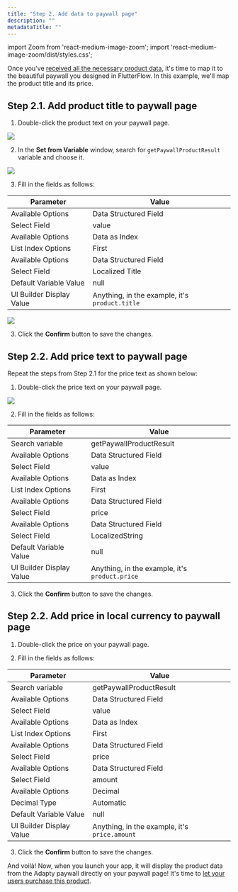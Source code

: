 ```yaml
---
title: "Step 2. Add data to paywall page"
description: ""
metadataTitle: ""
---
```


import Zoom from 'react-medium-image-zoom';
import 'react-medium-image-zoom/dist/styles.css';

Once you've [received all the necessary product data](ff-action-flow), it's time to map it to the beautiful paywall you designed in FlutterFlow. In this example, we'll map the product title and its price.

## Step 2.1. Add product title to paywall page

1. Double-click the product text on your paywall page. 

  <Zoom>
    <img src={require('./FF_img/product-text.png').default}
    style={{
      border: '1px solid #727272', /* border width and color */
      width: '700px', /* image width */
      display: 'block', /* for alignment */
      margin: '0 auto' /* center alignment */
    }}
  />
  </Zoom>

2. In the **Set from Variable** window, search for `getPaywallProductResult` variable and choose it.

  <Zoom>
    <img src={require('./FF_img/add-product-title-to-page.png').default}
    style={{
      border: '1px solid #727272', /* border width and color */
      width: '700px', /* image width */
      display: 'block', /* for alignment */
      margin: '0 auto' /* center alignment */
    }}
  />
  </Zoom>

3. Fill in the fields as follows:

  | Parameter | Value |
  |--------------------------|----------|
  | Available Options| Data Structured Field |
  | Select Field| value |
  | Available Options| Data as Index |
  | List Index Options| First |
  | Available Options| Data Structured Field |
  | Select Field| Localized Title |
  | Default Variable Value| null |
  | UI Builder Display Value| Anything, in the example, it's `product.title` |

  <Zoom>
    <img src={require('./FF_img/product.title.png').default}
    style={{
      border: '1px solid #727272', /* border width and color */
      width: '700px', /* image width */
      display: 'block', /* for alignment */
      margin: '0 auto' /* center alignment */
    }}
  />
  </Zoom>

3. Click the **Confirm** button to save the changes.

## Step 2.2. Add price text to paywall page

Repeat the steps from Step 2.1 for the price text as shown below:

1. Double-click the price text on your paywall page. 

<Zoom>
  <img src={require('./FF_img/price-text.png').default}
  style={{
    border: '1px solid #727272', /* border width and color */
    width: '700px', /* image width */
    display: 'block', /* for alignment */
    margin: '0 auto' /* center alignment */
  }}
/>
</Zoom>

2. Fill in the fields as follows:

| Parameter | Value |
|--------------------------|----------|
| Search variable| getPaywallProductResult |
| Available Options| Data Structured Field |
| Select Field| value |
| Available Options| Data as Index |
| List Index Options| First |
| Available Options| Data Structured Field |
| Select Field| price |
| Available Options| Data Structured Field |
| Select Field| LocalizedString |
| Default Variable Value| null |
| UI Builder Display Value| Anything, in the example, it's `product.price` |

3. Click the **Confirm** button to save the changes.

## Step 2.2. Add price in local currency to paywall page

1. Double-click the price on your paywall page. 

2. Fill in the fields as follows:

| Parameter | Value |
|--------------------------|----------|
| Search variable| getPaywallProductResult |
| Available Options| Data Structured Field |
| Select Field| value |
| Available Options| Data as Index |
| List Index Options| First |
| Available Options| Data Structured Field |
| Select Field| price |
| Available Options| Data Structured Field |
| Select Field| amount |
| Available Options| Decimal |
| Decimal Type| Automatic |
| Default Variable Value| null |
| UI Builder Display Value| Anything, in the example, it's `price.amount` |

3. Click the **Confirm** button to save the changes.

And voilà! Now, when you launch your app, it will display the product data from the Adapty paywall directly on your paywall page!
It's time to [let your users purchase this product](ff-make-purchase).

